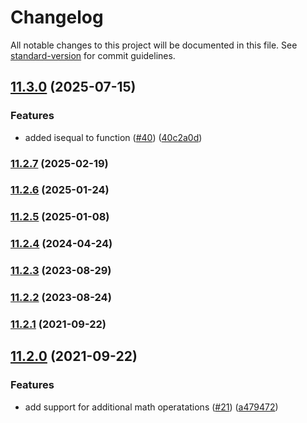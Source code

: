 # Changelog

All notable changes to this project will be documented in this file. See [standard-version](https://github.com/conventional-changelog/standard-version) for commit guidelines.

## [11.3.0](https://github.com/mojaloop/ml-number/compare/v11.2.7...v11.3.0) (2025-07-15)


### Features

* added isequal to function ([#40](https://github.com/mojaloop/ml-number/issues/40)) ([40c2a0d](https://github.com/mojaloop/ml-number/commit/40c2a0dc3958d25c942d6288359e7289e45db62e))

### [11.2.7](https://github.com/mojaloop/ml-number/compare/v11.2.6...v11.2.7) (2025-02-19)

### [11.2.6](https://github.com/mojaloop/ml-number/compare/v11.2.5...v11.2.6) (2025-01-24)

### [11.2.5](https://github.com/mojaloop/ml-number/compare/v11.2.4...v11.2.5) (2025-01-08)

### [11.2.4](https://github.com/mojaloop/ml-number/compare/v11.2.3...v11.2.4) (2024-04-24)

### [11.2.3](https://github.com/mojaloop/ml-number/compare/v11.2.2...v11.2.3) (2023-08-29)

### [11.2.2](https://github.com/mojaloop/ml-number/compare/v11.2.1...v11.2.2) (2023-08-24)

### [11.2.1](https://github.com/mojaloop/ml-number/compare/v11.2.0...v11.2.1) (2021-09-22)

## [11.2.0](https://github.com/mojaloop/ml-number/compare/v11.1.0...v11.2.0) (2021-09-22)


### Features

* add support for additional math operatations ([#21](https://github.com/mojaloop/ml-number/issues/21)) ([a479472](https://github.com/mojaloop/ml-number/commit/a4794720dfbba473830abba2dcafe1cdbe1780d2))
